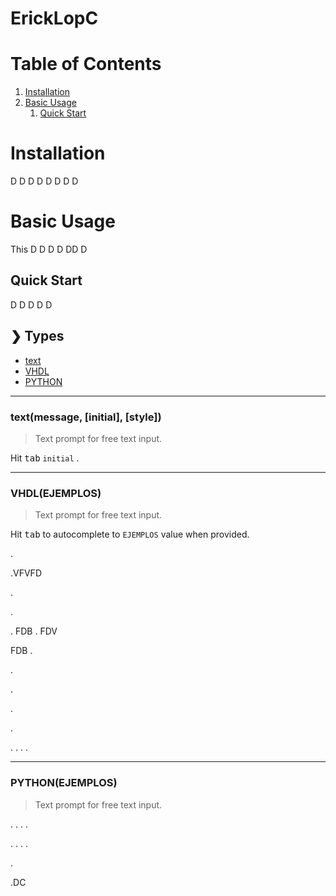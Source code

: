 # ErickLopC


# Table of Contents

1. [Installation](#installation)
2. [Basic Usage](#basic-usage)
    1. [Quick Start](#quick-start)
       
# Installation
D
D
D
D
D
D
D
D
#  Basic Usage
This
D
D
D
D
DD
D

## Quick Start
D
D
D
D
D
## ❯ Types

* [text](#textmessage-initial-style)
* [VHDL](#EJEMPLOS)
* [PYTHON](#EJEMPLOS)
  
***

### text(message, [initial], [style])
> Text prompt for free text input.

Hit <kbd>tab</kbd>  `initial` .

***
### VHDL(EJEMPLOS)
>Text prompt for free text input.

Hit <kbd>tab</kbd> to autocomplete to `EJEMPLOS` value when provided.


.

.VFVFD 

.

.

.
FDB
.
FDV

FDB
.

.

.

.

.

.
.
.
.

***
### PYTHON(EJEMPLOS)
>Text prompt for free text input.

.
.
.
.

.
.
.
.

.


.DC
```js


